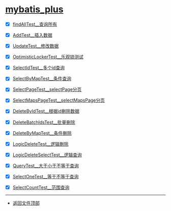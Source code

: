 
# [mybatis_plus](../README.md)

- [x] [findAllTest__查询所有](src/test/java/com/cpucode/mybatis_plus/findAllTest.java)
- [x] [AddTest__插入数据](src/test/java/com/cpucode/mybatis_plus/AddTest.java)
- [x] [UpdateTest__修改数据](src/test/java/com/cpucode/mybatis_plus/UpdateTest.java)
- [x] [OptimisticLockerTest__乐观锁测试](src/test/java/com/cpucode/mybatis_plus/OptimisticLockerTest.java)

- [x] [SelectIdTest__多个id查询](src/test/java/com/cpucode/mybatis_plus/SelectIdTest.java)
- [x] [SelectByMapTest__条件查询](src/test/java/com/cpucode/mybatis_plus/SelectByMapTest.java)

- [x] [SelectPageTest__selectPage分页](src/test/java/com/cpucode/mybatis_plus/SelectPageTest.java)
- [x] [SelectMapsPageTest__selectMapsPage分页](src/test/java/com/cpucode/mybatis_plus/SelectMapsPageTest.java)

- [x] [DeleteByIdTest__根据id删除数据](src/test/java/com/cpucode/mybatis_plus/DeleteByIdTest.java)
- [x] [DeleteBatchIdsTest__批量删除](src/test/java/com/cpucode/mybatis_plus/DeleteBatchIdsTest.java)
- [x] [DeleteByMapTest__条件删除](src/test/java/com/cpucode/mybatis_plus/DeleteByMapTest.java)
- [x] [LogicDeleteTest__逻辑删除](src/test/java/com/cpucode/mybatis_plus/LogicDeleteTest.java)
- [x] [LogicDeleteSelectTest__逻辑查询](src/test/java/com/cpucode/mybatis_plus/LogicDeleteSelectTest.java)

- [x] [QueryTest__大于小于不等于查询](src/test/java/com/cpucode/mybatis_plus/QueryTest.java)
- [x] [SelectOneTest__等于不等于查询](src/test/java/com/cpucode/mybatis_plus/SelectOneTest.java)
- [x] [SelectCountTest__范围查询](src/test/java/com/cpucode/mybatis_plus/SelectCountTest.java)


-----------------

- [返回文件顶部](../README.md)